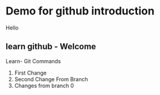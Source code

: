 # Demo for github introduction

Hello
## learn github - Welcome

Learn- Git Commands

1. First Change
2. Second Change From Branch
3. Changes from branch 0
